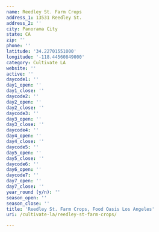 ```yaml
---
name: Reedley St. Farm Crops
address_1: 13531 Reedley St.
address_2: ''
city: Panorama City
state: CA
zip: ''
phone: ''
latitude: '34.22701551000'
longitude: '-118.44560849000'
category: Cultivate LA
website: ''
active: ''
daycode1: ''
day1_open: ''
day1_close: ''
daycode2: ''
day2_open: ''
day2_close: ''
daycode3: ''
day3_open: ''
day3_close: ''
daycode4: ''
day4_open: ''
day4_close: ''
daycode5: ''
day5_open: ''
day5_close: ''
daycode6: ''
day6_open: ''
daycode7: ''
day7_open: ''
day7_close: ''
year_round (y/n): ''
season_open: ''
season_close: ''
title: 'Reedley St. Farm Crops, Food Oasis Los Angeles'
uri: /cultivate-la/reedley-st-farm-crops/

---
```

